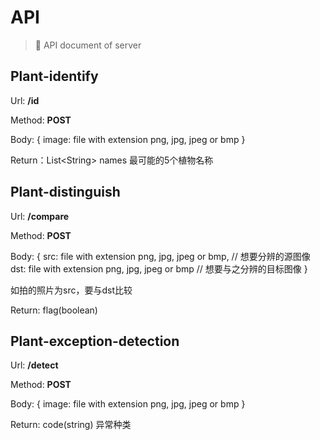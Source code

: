 # API

> 🔌 API document of server

## Plant-identify

Url: **/id**

Method: **POST**

Body: {
    image: file with extension png, jpg, jpeg or bmp
}

Return：List\<String\> names 最可能的5个植物名称

## Plant-distinguish

Url: **/compare**

Method: **POST**

Body: {
    src: file with extension png, jpg, jpeg or bmp, // 想要分辨的源图像
    dst: file with extension png, jpg, jpeg or bmp // 想要与之分辨的目标图像
}

如拍的照片为src，要与dst比较

Return: flag(boolean)

## Plant-exception-detection

Url: **/detect**

Method: **POST**

Body: {
    image: file with extension png, jpg, jpeg or bmp
}

Return: code(string) 异常种类
